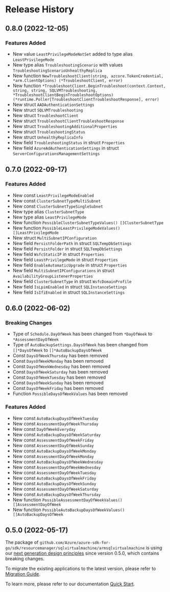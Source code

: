 # Release History

## 0.8.0 (2022-12-05)
### Features Added

- New value `LeastPrivilegeModeNotSet` added to type alias `LeastPrivilegeMode`
- New type alias `TroubleshootingScenario` with values `TroubleshootingScenarioUnhealthyReplica`
- New function `NewTroubleshootClient(string, azcore.TokenCredential, *arm.ClientOptions) (*TroubleshootClient, error)`
- New function `*TroubleshootClient.BeginTroubleshoot(context.Context, string, string, SQLVMTroubleshooting, *TroubleshootClientBeginTroubleshootOptions) (*runtime.Poller[TroubleshootClientTroubleshootResponse], error)`
- New struct `AADAuthenticationSettings`
- New struct `SQLVMTroubleshooting`
- New struct `TroubleshootClient`
- New struct `TroubleshootClientTroubleshootResponse`
- New struct `TroubleshootingAdditionalProperties`
- New struct `TroubleshootingStatus`
- New struct `UnhealthyReplicaInfo`
- New field `TroubleshootingStatus` in struct `Properties`
- New field `AzureAdAuthenticationSettings` in struct `ServerConfigurationsManagementSettings`


## 0.7.0 (2022-09-17)
### Features Added

- New const `LeastPrivilegeModeEnabled`
- New const `ClusterSubnetTypeMultiSubnet`
- New const `ClusterSubnetTypeSingleSubnet`
- New type alias `ClusterSubnetType`
- New type alias `LeastPrivilegeMode`
- New function `PossibleClusterSubnetTypeValues() []ClusterSubnetType`
- New function `PossibleLeastPrivilegeModeValues() []LeastPrivilegeMode`
- New struct `MultiSubnetIPConfiguration`
- New field `PersistFolderPath` in struct `SQLTempDbSettings`
- New field `PersistFolder` in struct `SQLTempDbSettings`
- New field `WsfcStaticIP` in struct `Properties`
- New field `LeastPrivilegeMode` in struct `Properties`
- New field `EnableAutomaticUpgrade` in struct `Properties`
- New field `MultiSubnetIPConfigurations` in struct `AvailabilityGroupListenerProperties`
- New field `ClusterSubnetType` in struct `WsfcDomainProfile`
- New field `IsLpimEnabled` in struct `SQLInstanceSettings`
- New field `IsIfiEnabled` in struct `SQLInstanceSettings`


## 0.6.0 (2022-06-02)
### Breaking Changes

- Type of `Schedule.DayOfWeek` has been changed from `*DayOfWeek` to `*AssessmentDayOfWeek`
- Type of `AutoBackupSettings.DaysOfWeek` has been changed from `[]*DaysOfWeek` to `[]*AutoBackupDaysOfWeek`
- Const `DaysOfWeekThursday` has been removed
- Const `DaysOfWeekMonday` has been removed
- Const `DaysOfWeekWednesday` has been removed
- Const `DaysOfWeekSaturday` has been removed
- Const `DaysOfWeekTuesday` has been removed
- Const `DaysOfWeekSunday` has been removed
- Const `DaysOfWeekFriday` has been removed
- Function `PossibleDaysOfWeekValues` has been removed

### Features Added

- New const `AutoBackupDaysOfWeekTuesday`
- New const `AssessmentDayOfWeekThursday`
- New const `DayOfWeekEveryday`
- New const `AutoBackupDaysOfWeekSaturday`
- New const `AssessmentDayOfWeekFriday`
- New const `AssessmentDayOfWeekSunday`
- New const `AutoBackupDaysOfWeekMonday`
- New const `AssessmentDayOfWeekMonday`
- New const `AutoBackupDaysOfWeekWednesday`
- New const `AssessmentDayOfWeekWednesday`
- New const `AssessmentDayOfWeekTuesday`
- New const `AutoBackupDaysOfWeekFriday`
- New const `AutoBackupDaysOfWeekSunday`
- New const `AssessmentDayOfWeekSaturday`
- New const `AutoBackupDaysOfWeekThursday`
- New function `PossibleAssessmentDayOfWeekValues() []AssessmentDayOfWeek`
- New function `PossibleAutoBackupDaysOfWeekValues() []AutoBackupDaysOfWeek`


## 0.5.0 (2022-05-17)

The package of `github.com/Azure/azure-sdk-for-go/sdk/resourcemanager/sqlvirtualmachine/armsqlvirtualmachine` is using our [next generation design principles](https://azure.github.io/azure-sdk/general_introduction.html) since version 0.5.0, which contains breaking changes.

To migrate the existing applications to the latest version, please refer to [Migration Guide](https://aka.ms/azsdk/go/mgmt/migration).

To learn more, please refer to our documentation [Quick Start](https://aka.ms/azsdk/go/mgmt).